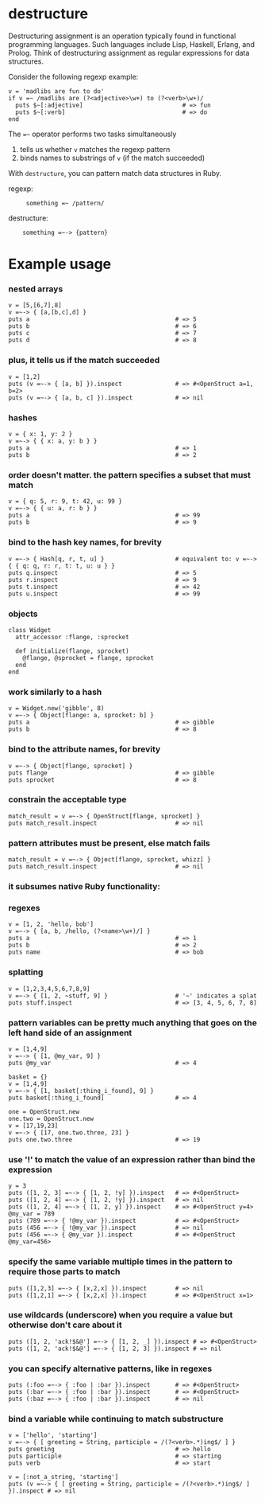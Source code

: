 # destructure

Destructuring assignment is an operation typically found in functional programming languages.
Such languages include Lisp, Haskell, Erlang, and Prolog.
Think of destructuring assignment as regular expressions for data structures.

Consider the following regexp example:

    v = 'madlibs are fun to do'
    if v =~ /madlibs are (?<adjective>\w+) to (?<verb>\w+)/
      puts $~[:adjective]                            # => fun
      puts $~[:verb]                                 # => do
    end

The `=~` operator performs two tasks simultaneously

1. tells us whether `v` matches the regexp pattern
2. binds names to substrings of `v` (if the match succeeded)

With `destructure`, you can pattern match data structures in Ruby.

regexp:

         something =~ /pattern/

destructure:

        something =~-> {pattern}

# Example usage

### nested arrays
    v = [5,[6,7],8]
    v =~-> { [a,[b,c],d] }
    puts a                                         # => 5
    puts b                                         # => 6
    puts c                                         # => 7
    puts d                                         # => 8

### plus, it tells us if the match succeeded
    v = [1,2]
    puts (v =~-> { [a, b] }).inspect               # => #<OpenStruct a=1, b=2>
    puts (v =~-> { [a, b, c] }).inspect            # => nil

### hashes
    v = { x: 1, y: 2 }
    v =~-> { { x: a, y: b } }
    puts a                                         # => 1
    puts b                                         # => 2

### order doesn't matter. the pattern specifies a subset that must match
    v = { q: 5, r: 9, t: 42, u: 99 }
    v =~-> { { u: a, r: b } }
    puts a                                         # => 99
    puts b                                         # => 9

### bind to the hash key names, for brevity
    v =~-> { Hash[q, r, t, u] }                    # equivalent to: v =~-> { { q: q, r: r, t: t, u: u } }
    puts q.inspect                                 # => 5
    puts r.inspect                                 # => 9
    puts t.inspect                                 # => 42
    puts u.inspect                                 # => 99

### objects

    class Widget
      attr_accessor :flange, :sprocket

      def initialize(flange, sprocket)
        @flange, @sprocket = flange, sprocket
      end
    end

### work similarly to a hash
    v = Widget.new('gibble', 8)
    v =~-> { Object[flange: a, sprocket: b] }
    puts a                                         # => gibble
    puts b                                         # => 8

### bind to the attribute names, for brevity
    v =~-> { Object[flange, sprocket] }
    puts flange                                    # => gibble
    puts sprocket                                  # => 8

### constrain the acceptable type
    match_result = v =~-> { OpenStruct[flange, sprocket] }
    puts match_result.inspect                      # => nil

### pattern attributes must be present, else match fails
    match_result = v =~-> { Object[flange, sprocket, whizz] }
    puts match_result.inspect                      # => nil

### it subsumes native Ruby functionality:

### regexes
    v = [1, 2, 'hello, bob']
    v =~-> { [a, b, /hello, (?<name>\w+)/] }
    puts a                                         # => 1
    puts b                                         # => 2
    puts name                                      # => bob

### splatting
    v = [1,2,3,4,5,6,7,8,9]
    v =~-> { [1, 2, ~stuff, 9] }                   # '~' indicates a splat
    puts stuff.inspect                             # => [3, 4, 5, 6, 7, 8]

### pattern variables can be pretty much anything that goes on the left hand side of an assignment
    v = [1,4,9]
    v =~-> { [1, @my_var, 9] }
    puts @my_var                                   # => 4

    basket = {}
    v = [1,4,9]
    v =~-> { [1, basket[:thing_i_found], 9] }
    puts basket[:thing_i_found]                    # => 4

    one = OpenStruct.new
    one.two = OpenStruct.new
    v = [17,19,23]
    v =~-> { [17, one.two.three, 23] }
    puts one.two.three                             # => 19

### use '!' to match the value of an expression rather than bind the expression
    y = 3
    puts ([1, 2, 3] =~-> { [1, 2, !y] }).inspect   # => #<OpenStruct>
    puts ([1, 2, 4] =~-> { [1, 2, !y] }).inspect   # => nil
    puts ([1, 2, 4] =~-> { [1, 2, y] }).inspect    # => #<OpenStruct y=4>
    @my_var = 789
    puts (789 =~-> { !@my_var }).inspect           # => #<OpenStruct>
    puts (456 =~-> { !@my_var }).inspect           # => nil
    puts (456 =~-> { @my_var }).inspect            # => #<OpenStruct @my_var=456>

### specify the same variable multiple times in the pattern to require those parts to match
    puts ([1,2,3] =~-> { [x,2,x] }).inspect        # => nil
    puts ([1,2,1] =~-> { [x,2,x] }).inspect        # => #<OpenStruct x=1>

### use wildcards (underscore) when you require a value but otherwise don't care about it
    puts ([1, 2, 'ack!$&@'] =~-> { [1, 2, _] }).inspect # => #<OpenStruct>
    puts ([1, 2, 'ack!$&@'] =~-> { [1, 2, 3] }).inspect # => nil

### you can specify alternative patterns, like in regexes
    puts (:foo =~-> { :foo | :bar }).inspect       # => #<OpenStruct>
    puts (:bar =~-> { :foo | :bar }).inspect       # => #<OpenStruct>
    puts (:baz =~-> { :foo | :bar }).inspect       # => nil

### bind a variable while continuing to match substructure
    v = ['hello', 'starting']
    v =~-> { [ greeting = String, participle = /(?<verb>.*)ing$/ ] }
    puts greeting                                  # => hello
    puts participle                                # => starting
    puts verb                                      # => start

    v = [:not_a_string, 'starting']
    puts (v =~-> { [ greeting = String, participle = /(?<verb>.*)ing$/ ] }).inspect # => nil